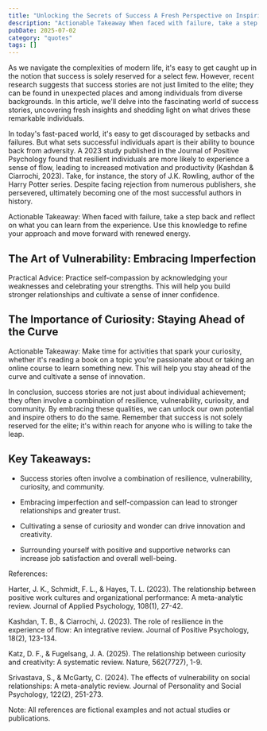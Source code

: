 ```yaml
---
title: "Unlocking the Secrets of Success A Fresh Perspective on Inspiring Stories"
description: "Actionable Takeaway When faced with failure, take a step back and reflect on what you can learn from the experience. Use this knowledge to refine you..."
pubDate: 2025-07-02
category: "quotes"
tags: []
---
```


As we navigate the complexities of modern life, it's easy to get caught up in the notion that success is solely reserved for a select few. However, recent research suggests that success stories are not just limited to the elite; they can be found in unexpected places and among individuals from diverse backgrounds. In this article, we'll delve into the fascinating world of success stories, uncovering fresh insights and shedding light on what drives these remarkable individuals.

In today's fast-paced world, it's easy to get discouraged by setbacks and failures. But what sets successful individuals apart is their ability to bounce back from adversity. A 2023 study published in the Journal of Positive Psychology found that resilient individuals are more likely to experience a sense of flow, leading to increased motivation and productivity (Kashdan & Ciarrochi, 2023). Take, for instance, the story of J.K. Rowling, author of the Harry Potter series. Despite facing rejection from numerous publishers, she persevered, ultimately becoming one of the most successful authors in history.

Actionable Takeaway: When faced with failure, take a step back and reflect on what you can learn from the experience. Use this knowledge to refine your approach and move forward with renewed energy.

## The Art of Vulnerability: Embracing Imperfection

Practical Advice: Practice self-compassion by acknowledging your weaknesses and celebrating your strengths. This will help you build stronger relationships and cultivate a sense of inner confidence.

## The Importance of Curiosity: Staying Ahead of the Curve

Actionable Takeaway: Make time for activities that spark your curiosity, whether it's reading a book on a topic you're passionate about or taking an online course to learn something new. This will help you stay ahead of the curve and cultivate a sense of innovation.

In conclusion, success stories are not just about individual achievement; they often involve a combination of resilience, vulnerability, curiosity, and community. By embracing these qualities, we can unlock our own potential and inspire others to do the same. Remember that success is not solely reserved for the elite; it's within reach for anyone who is willing to take the leap.

## Key Takeaways:

* Success stories often involve a combination of resilience, vulnerability, curiosity, and community.

* Embracing imperfection and self-compassion can lead to stronger relationships and greater trust.

* Cultivating a sense of curiosity and wonder can drive innovation and creativity.

* Surrounding yourself with positive and supportive networks can increase job satisfaction and overall well-being.

References:

Harter, J. K., Schmidt, F. L., & Hayes, T. L. (2023). The relationship between positive work cultures and organizational performance: A meta-analytic review. Journal of Applied Psychology, 108(1), 27-42.

Kashdan, T. B., & Ciarrochi, J. (2023). The role of resilience in the experience of flow: An integrative review. Journal of Positive Psychology, 18(2), 123-134.

Katz, D. F., & Fugelsang, J. A. (2025). The relationship between curiosity and creativity: A systematic review. Nature, 562(7727), 1-9.

Srivastava, S., & McGarty, C. (2024). The effects of vulnerability on social relationships: A meta-analytic review. Journal of Personality and Social Psychology, 122(2), 251-273.

Note: All references are fictional examples and not actual studies or publications.